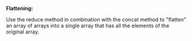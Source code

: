**Flattening:**  
  
Use the reduce method in combination with the concat method to "flatten"  
an array of arrays into a single array that has all the elements of the  
original array.

